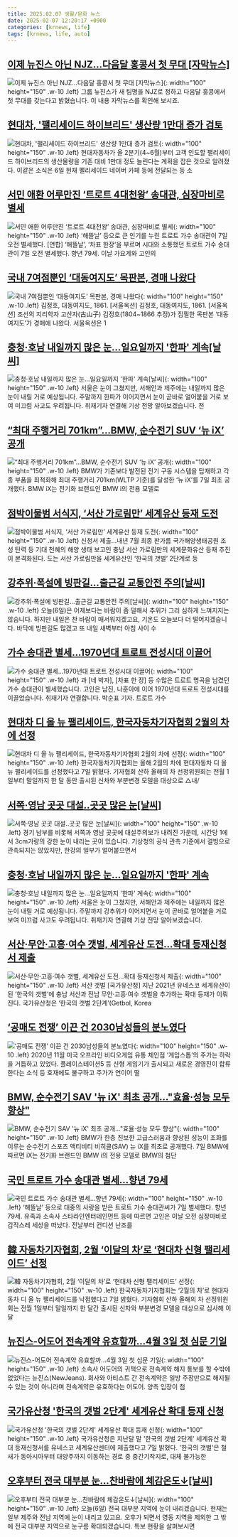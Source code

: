 ```yaml
---
title: 2025.02.07 생활/문화 뉴스
date: 2025-02-07 12:20:17 +0900
categories: [krnews, life]
tags: [krnews, life, auto]
---
```

## [이제 뉴진스 아닌 NJZ…다음달 홍콩서 첫 무대 [자막뉴스]](https://n.news.naver.com/mnews/article/449/0000298954)

![이제 뉴진스 아닌 NJZ…다음달 홍콩서 첫 무대 [자막뉴스]](https://mimgnews.pstatic.net/image/origin/449/2025/02/07/298954.jpg?type=nf220_150){: width="100" height="150" .w-10 .left}
그룹 뉴진스가 새 팀명을 NJZ로 정하고 다음달 홍콩에서 첫 무대를 갖는다고 밝혔습니다. 이 내용 자막뉴스를 확인해 보시죠.

## [현대차, '팰리세이드 하이브리드' 생산량 1만대 증가 검토](https://n.news.naver.com/mnews/article/293/0000063407)

![현대차, '팰리세이드 하이브리드' 생산량 1만대 증가 검토](https://mimgnews.pstatic.net/image/origin/293/2025/02/06/63407.jpg?type=nf220_150){: width="100" height="150" .w-10 .left}
현대자동차가 올 2분기(4~6월)부터 고객 인도할 팰리세이드 하이브리드의 생산물량을 기존 대비 1만대 정도 늘린다는 계획을 잡은 것으로 알려졌다. 이같은 소식은 6일 현재 팰리세이드 네이버 카페 등에 전달되는 등 소

## [서민 애환 어루만진 ‘트로트 4대천왕’ 송대관, 심장마비로 별세](https://n.news.naver.com/mnews/article/016/0002425508)

![서민 애환 어루만진 ‘트로트 4대천왕’ 송대관, 심장마비로 별세](https://mimgnews.pstatic.net/image/origin/016/2025/02/07/2425508.jpg?type=nf220_150){: width="100" height="150" .w-10 .left}
‘해뜰날’ 등으로 큰 인기를 누린 트로트 가수 송대관이 7일 오전 별세했다. [연합] ‘해뜰날’, ‘차표 한장’을 부르며 시대와 소통했던 트로트 가수 송대관이 7일 오전 별세했다. 향년 79세. 이날 가요계와 고인의

## [국내 7여점뿐인 ‘대동여지도’ 목판본, 경매 나왔다](https://n.news.naver.com/mnews/article/016/0002425512)

![국내 7여점뿐인 ‘대동여지도’ 목판본, 경매 나왔다](https://mimgnews.pstatic.net/image/origin/016/2025/02/07/2425512.jpg?type=nf220_150){: width="100" height="150" .w-10 .left}
김정호, 대동여지도, 1861. [서울옥션] 김정호, 대동여지도, 1861. [서울옥션] 조선의 지리학자 고산자(古山子) 김정호(1804~1866 추정)가 집필한 목판본 ‘대동여지도’가 경매에 나왔다. 서울옥션은 1

## [충청·호남 내일까지 많은 눈...일요일까지 '한파' 계속[날씨]](https://n.news.naver.com/mnews/article/052/0002150178)

![충청·호남 내일까지 많은 눈...일요일까지 '한파' 계속[날씨]](https://mimgnews.pstatic.net/image/origin/052/2025/02/07/2150178.jpg?type=nf220_150){: width="100" height="150" .w-10 .left}
서울은 눈이 그쳤지만, 서해안과 제주에는 내일까지 많은 눈이 내릴 거로 예상됩니다. 주말까지 한파가 이어지면서 눈이 곧바로 얼어붙을 거로 보여 미끄럼 사고도 우려됩니다. 취재기자 연결해 기상 전망 알아보겠습니다. 전

## [“최대 주행거리 701km”…BMW, 순수전기 SUV ‘뉴 iX’ 공개](https://n.news.naver.com/mnews/article/009/0005440050)

![“최대 주행거리 701km”…BMW, 순수전기 SUV ‘뉴 iX’ 공개](https://mimgnews.pstatic.net/image/origin/009/2025/02/07/5440050.jpg?type=nf220_150){: width="100" height="150" .w-10 .left}
BMW가 기존보다 발전된 전기 구동 시스템을 탑재하고 각종 부품을 최적화해 최대 주행거리 701km(WLTP 기준)를 달성한 ‘뉴 iX’를 7일 최초 공개했다. BMW iX는 전기화 브랜드인 BMW i의 전용 모델로

## [점박이물범 서식지, ‘서산 가로림만’ 세계유산 등재 도전](https://n.news.naver.com/mnews/article/081/0003516188)

![점박이물범 서식지, ‘서산 가로림만’ 세계유산 등재 도전](https://mimgnews.pstatic.net/image/origin/081/2025/02/07/3516188.jpg?type=nf220_150){: width="100" height="150" .w-10 .left}
신청서 제출…내년 7월 최종 판가름 국가해양생태공원 조성 탄력 등 기대 천혜의 해양 생태 보고인 충남 서산 가로림만의 세계문화유산 등재 추진이 본격화된다. 도는 서산 가로림만을 세계유산인 ‘한국의 갯벌’ 2단계로 등

## [강추위·폭설에 빙판길…출근길 교통안전 주의[날씨]](https://n.news.naver.com/mnews/article/055/0001229460)

![강추위·폭설에 빙판길…출근길 교통안전 주의[날씨]](https://mimgnews.pstatic.net/image/origin/055/2025/02/06/1229460.jpg?type=nf220_150){: width="100" height="150" .w-10 .left}
오늘(6일)은 어제보다는 바람이 좀 덜해서 추위가 그리 심하게 느껴지지는 않습니다. 하지만 내일은 찬 바람이 매서워지겠고요, 기온도 오늘보다 더 떨어지겠습니다. 바닥에 빙판길도 많겠고 또 내일 새벽부터 아침 사이 수

## [가수 송대관 별세...1970년대 트로트 전성시대 이끌어](https://n.news.naver.com/mnews/article/052/0002150210)

![가수 송대관 별세...1970년대 트로트 전성시대 이끌어](https://mimgnews.pstatic.net/image/origin/052/2025/02/07/2150210.jpg?type=nf220_150){: width="100" height="150" .w-10 .left}
과 [네 박자], [차표 한 장] 등 수많은 트로트 명곡을 남겼던 가수 송대관이 별세했습니다. 고인은 남진, 나훈아에 이어 1970년대 트로트 전성시대를 이끌었습니다. 취재기자 연결합니다. 박순표 기자. 트로트 가수

## [현대차 디 올 뉴 팰리세이드, 한국자동차기자협회 2월의 차에 선정](https://n.news.naver.com/mnews/article/421/0008061131)

![현대차 디 올 뉴 팰리세이드, 한국자동차기자협회 2월의 차에 선정](https://mimgnews.pstatic.net/image/origin/421/2025/02/07/8061131.jpg?type=nf220_150){: width="100" height="150" .w-10 .left}
한국자동차기자협회는 올해 2월의 차에 현대자동차 디 올 뉴 팰리세이드를 선정했다고 7일 밝혔다. 기자협회 산하 올해의 차 선정위원회는 전월 1일부터 말일까지 한 달 동안 출시된 신차와 부분변경 모델을 대상으로 △내/

## [서쪽·영남 곳곳 대설‥곳곳 많은 눈[날씨]](https://n.news.naver.com/mnews/article/214/0001404182)

![서쪽·영남 곳곳 대설‥곳곳 많은 눈[날씨]](https://mimgnews.pstatic.net/image/origin/214/2025/02/07/1404182.jpg?type=nf220_150){: width="100" height="150" .w-10 .left}
경기 남부를 비롯해 서쪽과 영남 곳곳에 대설주의보가 내려진 가운데, 시간당 1에서 3cm가량의 강한 눈이 내리는 곳이 있습니다. 기상청의 공식 관측 기준에서 결빙으로 관측되지는 않았지만, 한강의 일부가 얼어붙으면서

## [충청·호남 내일까지 많은 눈...일요일까지 '한파' 계속](https://n.news.naver.com/mnews/article/052/0002150209)

![충청·호남 내일까지 많은 눈...일요일까지 '한파' 계속](https://mimgnews.pstatic.net/image/origin/052/2025/02/07/2150209.jpg?type=nf220_150){: width="100" height="150" .w-10 .left}
서울은 눈이 그쳤지만, 서해안과 제주에는 내일까지 많은 눈이 내릴 거로 예상됩니다. 주말까지 강추위가 이어지면서 눈이 곧바로 얼어붙을 거로 보여 미끄럼 사고도 우려됩니다. 취재기자 연결해 기상 전망 알아보겠습니다.

## [서산·무안·고흥·여수 갯벌, 세계유산 도전…확대 등재신청서 제출](https://n.news.naver.com/mnews/article/016/0002425296)

![서산·무안·고흥·여수 갯벌, 세계유산 도전…확대 등재신청서 제출](https://mimgnews.pstatic.net/image/origin/016/2025/02/07/2425296.jpg?type=nf220_150){: width="100" height="150" .w-10 .left}
서산 갯벌 [국가유산청] 지난 2021년 유네스코 세계유산이 된 ‘한국의 갯벌’에 충남 서산과 전남 무안·고흥·여수 갯벌을 추가하는 확대 등재가 이뤄진다. 국가유산청은 ‘한국의 갯벌 2단계’(Getbol, Korea

## [‘공매도 전쟁’ 이끈 건 2030남성들의 분노였다](https://n.news.naver.com/mnews/article/081/0003516124)

![‘공매도 전쟁’ 이끈 건 2030남성들의 분노였다](https://mimgnews.pstatic.net/image/origin/081/2025/02/07/3516124.jpg?type=nf220_150){: width="100" height="150" .w-10 .left}
2020년 11월 미국 오프라인 비디오게임 유통 체인점 ‘게임스톱’의 주가는 하락을 거듭하고 있었다. 플레이스테이션5 등 신형 게임기가 출시되고 새로운 경영진이 합류한다는 소식 등 호재에도 불구하고 주가가 연이어 떨

## [BMW, 순수전기 SAV '뉴 iX' 최초 공개…"효율·성능 모두 향상"](https://n.news.naver.com/mnews/article/015/0005090982)

![BMW, 순수전기 SAV '뉴 iX' 최초 공개…"효율·성능 모두 향상"](https://mimgnews.pstatic.net/image/origin/015/2025/02/07/5090982.jpg?type=nf220_150){: width="100" height="150" .w-10 .left}
BMW가 한층 진보한 고급스러움과 향상된 성능이 조화를 이루는 순수전기 스포츠 액티비티 비히클(SAV) 뉴 iX를 최초로 공개했다. 7일 BMW에 따르면 iX는 전기화 브랜드인 BMW i의 전용 모델로 BMW의 첨단

## [국민 트로트 가수 송대관 별세…향년 79세](https://n.news.naver.com/mnews/article/005/0001755944)

![국민 트로트 가수 송대관 별세…향년 79세](https://mimgnews.pstatic.net/image/origin/005/2025/02/07/1755944.jpg?type=nf220_150){: width="100" height="150" .w-10 .left}
‘해뜰날’ 등으로 대중의 사랑을 받은 트로트 가수 송대관씨가 7일 별세했다. 향년 79세. 유족과 소속사 스타라인엔터테인먼트 등에 따르면 고인은 이날 오전 심장마비로 갑작스레 세상을 떠났다. 전날부터 컨디션 난조를

## [韓 자동차기자협회, 2월 ‘이달의 차’로 ‘현대차 신형 팰리세이드’ 선정](https://n.news.naver.com/mnews/article/009/0005439941)

![韓 자동차기자협회, 2월 ‘이달의 차’로 ‘현대차 신형 팰리세이드’ 선정](https://mimgnews.pstatic.net/image/origin/009/2025/02/07/5439941.jpg?type=nf220_150){: width="100" height="150" .w-10 .left}
한국자동차기자협회는 ‘2월의 차’로 현대자동차 디 올 뉴 팰리세이드를 낙점했다고 7일 밝혔다. 기자협회 산하 올해의 차 선정위원회는 전월 1일부터 말일까지 한 달간 출시된 신차와 부분변경 모델을 대상으로 심사해 이달

## [뉴진스-어도어 전속계약 유효할까…4월 3일 첫 심문 기일](https://n.news.naver.com/mnews/article/079/0003989072)

![뉴진스-어도어 전속계약 유효할까…4월 3일 첫 심문 기일](https://mimgnews.pstatic.net/image/origin/079/2025/02/06/3989072.jpg?type=nf220_150){: width="100" height="150" .w-10 .left}
소속사 어도어의 귀책으로 전속계약 해지 통보를 할 수밖에 없었다는 뉴진스(NewJeans). 회사와 아티스트 간 전속계약은 일방 주장만으로 해지될 수 있는 것이 아니라며 전속계약은 유효하다는 어도어. 양측 입장이 첨

## [국가유산청 '한국의 갯벌 2단계' 세계유산 확대 등재 신청](https://n.news.naver.com/mnews/article/003/0013052743)

![국가유산청 '한국의 갯벌 2단계' 세계유산 확대 등재 신청](https://mimgnews.pstatic.net/image/origin/003/2025/02/07/13052743.jpg?type=nf220_150){: width="100" height="150" .w-10 .left}
국가유산청은 지난달 말 '한국의 갯벌 2단계' 세계유산 확대 등재신청서를 유네스코 세계유산센터에 제출했다고 7일 밝혔다. '한국의 갯벌'은 철새가 동아시아부터 대양주까지 이동하는 경로 중 중간기착지로, 대체 불가능한

## [오후부터 전국 대부분 눈…찬바람에 체감온도↓[날씨]](https://n.news.naver.com/mnews/article/055/0001229281)

![오후부터 전국 대부분 눈…찬바람에 체감온도↓[날씨]](https://mimgnews.pstatic.net/image/origin/055/2025/02/06/1229281.jpg?type=nf220_150){: width="100" height="150" .w-10 .left}
오늘(6일) 전국 대부분 지역에 눈이 내리겠습니다. 현재는 일부 제주와 전남 지역에 눈이 내리고 있고요. 오후가 되면서 영동 지역을 제외한 그 밖에 전국 대부분 지역으로 눈구름 확대되겠습니다. 특보 현황을 살펴보시면

